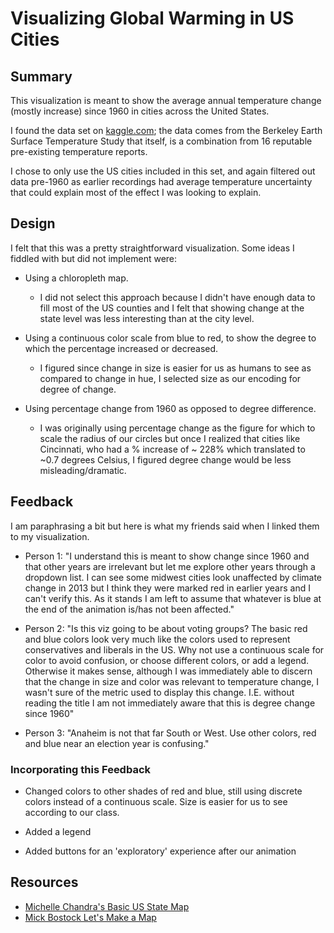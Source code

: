 # Visualizing Global Warming in US Cities

## Summary

This visualization is meant to show the average annual temperature change (mostly increase) since 1960 in cities across the United States.

I found the data set on [kaggle.com](https://www.kaggle.com/berkeleyearth/climate-change-earth-surface-temperature-data); the data comes from the Berkeley Earth Surface Temperature Study that itself, is a combination from 16 reputable pre-existing temperature reports.

I chose to only use the US cities included in this set, and again filtered out data pre-1960 as earlier recordings had average temperature uncertainty that could explain most of the effect I was looking to explain.

## Design

I felt that this was a pretty straightforward visualization. Some ideas I fiddled with but did not implement were:

- Using a chloropleth map.

  - I did not select this approach because I didn't have enough data to fill most of the US counties and I felt that showing change at the state level was less interesting than at the city level.

- Using a continuous color scale from blue to red, to show the degree to which the percentage increased or decreased.

  - I figured since change in size is easier for us as humans to see as compared to change in hue, I selected size as our encoding for degree of change.

- Using percentage change from 1960 as opposed to degree difference.

  - I was originally using percentage change as the figure for which to scale the radius of our circles but once I realized that cities like Cincinnati, who had a % increase of ~ 228% which translated to ~0.7 degrees Celsius, I figured degree change would be less misleading/dramatic.

## Feedback

I am paraphrasing a bit but here is what my friends said when I linked them to my visualization.

- Person 1: "I understand this is meant to show change since 1960 and that other years are irrelevant but let me explore other years through a dropdown list. I can see some midwest cities look unaffected by climate change in 2013 but I think they were marked red in earlier years and I can't verify this. As it stands I am left to assume that whatever is blue at the end of the animation is/has not been affected."

- Person 2: "Is this viz going to be about voting groups? The basic red and blue colors look very much like the colors used to represent conservatives and liberals in the US. Why not use a continuous scale for color to avoid confusion, or choose different colors, or add a legend. Otherwise it makes sense, although I was immediately able to discern that the change in size and color was relevant to temperature change, I wasn't sure of the metric used to display this change. I.E. without reading the title I am not immediately aware that this is degree change since 1960"

- Person 3: "Anaheim is not that far South or West. Use other colors, red and blue near an election year is confusing."

### Incorporating this Feedback

- Changed colors to other shades of red and blue, still using discrete colors instead of a continuous scale. Size is easier for us to see according to our class.

- Added a legend

- Added buttons for an 'exploratory' experience after our animation

## Resources

- [Michelle Chandra's Basic US State Map](http://bl.ocks.org/michellechandra/0b2ce4923dc9b5809922)
- [Mick Bostock Let's Make a Map](https://bost.ocks.org/mike/map/)
